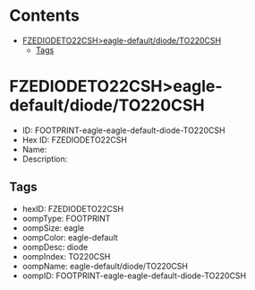 



Contents
========

* [FZEDIODETO22CSH>eagle-default/diode/TO220CSH](#fzediodeto22csheagle-defaultdiodeto220csh)
	* [Tags](#tags)

# FZEDIODETO22CSH>eagle-default/diode/TO220CSH

- ID: FOOTPRINT-eagle-eagle-default-diode-TO220CSH
- Hex ID: FZEDIODETO22CSH
- Name: 
- Description: 

## Tags

- hexID: FZEDIODETO22CSH
- oompType: FOOTPRINT
- oompSize: eagle
- oompColor: eagle-default
- oompDesc: diode
- oompIndex: TO220CSH
- oompName: eagle-default/diode/TO220CSH
- oompID: FOOTPRINT-eagle-eagle-default-diode-TO220CSH
